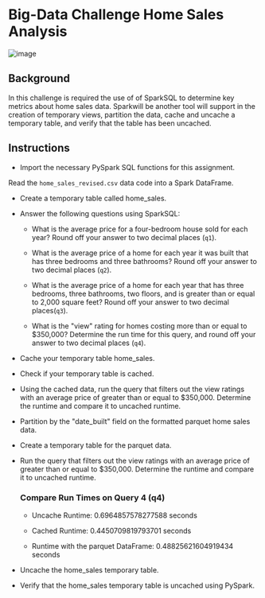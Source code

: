 # Big-Data  Challenge Home Sales Analysis 

![image](https://github.com/AnaTipps/home_sales/assets/131827518/ec2f364e-f28a-40e2-b1f4-34e73604f16c)


## Background 

In this challenge is required the use of of SparkSQL to determine key metrics about home sales data. Sparkwill be another tool will support in the creation of temporary views, partition the data, cache and uncache a temporary table, and verify that the table has been uncached.

## Instructions

* Import the necessary PySpark SQL functions for this assignment.

Read the `home_sales_revised.csv` data code into a Spark DataFrame.

* Create a temporary table called home_sales.

* Answer the following questions using SparkSQL:

    * What is the average price for a four-bedroom house sold for each year? Round off your answer to two decimal places (`q1`).

    * What is the average price of a home for each year it was built that has three bedrooms and three bathrooms? Round off your answer to two decimal places (`q2`).

    * What is the average price of a home for each year that has three bedrooms, three bathrooms, two floors, and is greater than or equal to 2,000 square feet? Round off your answer to two decimal places(`q3`).

    * What is the "view" rating for homes costing more than or equal to $350,000? Determine the run time for this query, and round off your answer to two decimal places (`q4`).

* Cache your temporary table home_sales.

* Check if your temporary table is cached.

* Using the cached data, run the query that filters out the view ratings with an average price of greater than or equal to $350,000. Determine the runtime and compare it to uncached runtime.

* Partition by the "date_built" field on the formatted parquet home sales data.

* Create a temporary table for the parquet data.

* Run the query that filters out the view ratings with an average price of greater than or equal to $350,000. Determine the runtime and compare it to uncached runtime.

  ### Compare Run Times on Query 4 (q4)

   * Uncache Runtime: 0.6964857578277588 seconds
   
   * Cached Runtime: 0.4450709819793701 seconds
   
   * Runtime with the parquet DataFrame: 0.48825621604919434 seconds 


* Uncache the home_sales temporary table.

* Verify that the home_sales temporary table is uncached using PySpark.

